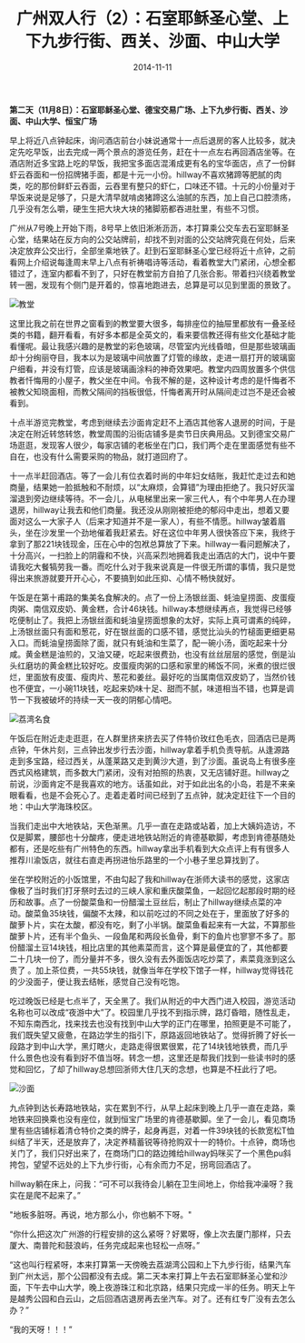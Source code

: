 ﻿---
title: "广州双人行（2）：石室耶稣圣心堂、上下九步行街、西关、沙面、中山大学"
date: 2014-11-11
categories: 
  - "travels"
tags: 
  - "广州"
---

**第二天（11月8日）：石室耶稣圣心堂、德宝交易广场、上下九步行街、西关、沙面、中山大学、恒宝广场**

早上将近八点钟起床，询问酒店前台小妹说通常十一点后退房的客人比较多，就决定先吃早饭，出去完成一两个景点的游览任务，赶在十一点左右再回酒店坐等。在酒店附近多宝路上吃的早饭，我把宝多面店混淆成更有名的宝华面店，点了一份鲜虾云吞面和一份招牌猪手面，都是十元一小份。hillway不喜欢猪蹄等肥腻的肉类，吃的那份鲜虾云吞面，云吞里有整只的虾仁，口味还不错。十元的小份量对于早饭来说是足够了，只是大清早就啃卤猪蹄这么油腻的东西，加上自己口腔溃疡，几乎没有怎么嚼，硬生生把大块大块的猪脚筋都吞进肚里，有些不习惯。

广州从7号晚上开始下雨，8号早上依旧淅淅沥沥，本打算乘公交车去石室耶稣圣心堂，结果站在反方向的公交站牌前，却找不到对面的公交站牌究竟在何处，后来决定放弃公交出行，全部坐乘地铁了。赶到石室耶稣圣心堂已经将近十点钟，之前看网上介绍说每逢周末早上八点有祈祷唱诗等活动，看着教堂大门紧闭，心想全都错过了，连室内都看不到了，只好在教堂前方自拍了几张合影。带着扫兴绕着教堂转一圈，发现有个侧门是开着的，惊喜地跑进去，总算是可以见到里面的景致了。

![教堂](/images/15764112812_861f0567f1_z.jpg)

这里比我之前在世界之窗看到的教堂要大很多，每排座位的抽屉里都放有一叠圣经类的书籍，翻开看看，有好多本都是全英文的，看来要信教还得有些文化基础才能看懂呢。最让我感兴趣的是教堂的彩色玻璃，尽管室内光线昏暗，但是那些玻璃画却十分绚丽夺目，我本以为是玻璃中间放置了灯管的缘故，走进一扇打开的玻璃窗户细看，并没有灯管，应该是玻璃画涂料的神奇效果吧。教堂内四周放置多个供信教者忏悔用的小屋子，教父坐在中间。令我不解的是，这种设计考虑的是忏悔者不被教父知晓面相，而教父隔间的挡板很低，忏悔者离开时从隔间走过岂不是还会被看到。

十点半游览完教堂，考虑到继续去沙面肯定赶不上酒店其他客人退房的时间，于是决定在附近转悠转悠，教堂周围的沿街店铺多是卖节日庆典用品。又到德宝交易广场逛逛，发现客人很少，每家店铺的老板坐在门口，我们两个走在里面感觉有些不自在，也没有什么需要采购的物品，就打道回府了。

十一点半赶回酒店。等了一会儿有位衣着时尚的中年妇女结账，我赶忙走过去和她商量，结果她一脸抵触和不耐烦，以“太麻烦，会算错”为理由拒绝了。我只好灰溜溜退到旁边继续等待。不一会儿，从电梯里出来一家三代人，有个中年男人在办理退房，hillway让我去和他们商量。我还没从刚刚被拒绝的郁闷中走出，想着又要面对这么一大家子人（后来才知道并不是一家人），有些不情愿。hillway皱着眉头，坐在沙发里一个劲地催着我赶紧去。好在这位中年男人很快答应下来，我终于拿到了那221块钱现金，压在心中的包袱总算放了下来。hillway一看问题解决了，十分高兴，一扫脸上的阴霾和不快，兴高采烈地拥着我走出酒店的大门，说中午要请我吃大餐犒劳我一番。而吃什么对于我来说真是一件很无所谓的事情，我只是觉得出来旅游就要开开心心，不要搞到如此压抑、心情不畅快就好。

午饭是在第十甫路的集美名食解决的。点了一份上汤银丝面、蚝油皇捞面、皮蛋瘦肉粥、南信双皮奶、黄金糕，合计46块钱。hillway本想继续再点，我觉得已经够吃便制止了。我把上汤银丝面和蚝油皇捞面想象的太好，实际上真可谓素的纯碎，上汤银丝面只有面和葱花，好在银丝面的口感不错，感觉比汕头的竹槌面更细更易入口。而蚝油皇捞面除了面，就只有蚝油和生菜了，配一碗小汤，面吃起来十分咸。黄金糕是油煎的，又油又硬，吃起来很费劲，也没有丝丝层层的感觉，倒是汕头红磨坊的黄金糕比较好吃。皮蛋瘦肉粥的口感和家里的稀饭不同，米煮的很烂很烂，里面放有皮蛋、瘦肉片、葱花和姜丝。最好吃的当属南信双皮奶了，当然价钱也不便宜，一小碗11块钱，吃起来奶味十足、甜而不腻，味道相当不错，也算是调节一下我被破坏的持续一天一夜的阴郁心情吧。

![荔湾名食](/images/15576706689_77527601ed_z.jpg)

午饭后在附近走走逛逛，在人群里挤来挤去买了件特价玫红色毛衣，回酒店已是两点钟，午休片刻，三点钟出发步行去沙面，hillway拿着手机负责导航。从逢源路走到多宝路，经过西关，从蓬莱路又走到黄沙大道，到了沙面。虽说岛上有很多座西式风格建筑，而多数大门紧闭，没有对拍照的热衷，又无店铺好逛。hillway之前说，沙面肯定不是我喜欢的地方。话虽如此，对于如此出名的小岛，若是不来亲眼看看，也是不会死心了。走着走着时间已经到了五点钟，就决定赶往下一个目的地：中山大学海珠校区。

当我们走出中大地铁站，天色渐黑。几乎一直在走路或站着，加上大姨妈造访，不仅是脚累，腰部也十分酸疼，便走进地铁站附近的肯德基歇脚，考虑到肯德基随处都有，还是吃些有广州特色的东西。hillway拿出手机看到大众点评上有有很多人推荐川渝饭店，就往右直走再拐进怡乐路里的一个小巷子里总算找到了。

坐在学校附近的小饭馆里，不由勾起了我和hillway在浙师大读书的感觉，这家店像极了当时我们打牙祭时去过的三峡人家和重庆酸菜鱼，一起回忆起那段时期的经历和故事。点了一份酸菜鱼和一份醋溜土豆丝后，制止了hillway继续点菜的冲动。酸菜鱼35块钱，偏酸不太辣，和以前吃过的不同之处在于，里面放了好多的酸萝卜片，实在太酸，都没有吃，剩了小半锅。酸菜鱼看起来有一大盆，不算那些酸萝卜片，还有半个鱼头、一段鱼尾和两段长鱼骨，剩下的鱼片也寥寥不多了。那份醋溜土豆14块钱，相比店里的其他素菜而言，这个算是最便宜的了，其他都要二十几块一份了，而分量并不多，很久没有去外面饭店吃炒菜了，素菜竟涨到这么贵了 。加上茶位费，一共55块钱，就像当年在学校下馆子一样，hillway觉得钱花的少没面子，便让我去结帐，感觉自己没有吃饱。

吃过晚饭已经是七点半了，天全黑了。我们从附近的中大西门进入校园，游览活动名称也可以改成“夜游中大”了。校园里几乎找不到指示牌，路灯昏暗，随性乱走，不知东南西北，找来找去也没有找到中山大学的正门在哪里，拍照更是不可能了，我们既失望又疲惫，在路边学生的指引下，原路返回地铁站了。觉得折腾了好长一段路才到中山大学，黑灯瞎火，走路走得很累很累，花了14块钱地铁费，而几乎什么景色也没有看到好不值当呀。转念一想，这里还是帮我们找到一些读书时的感觉和回忆，了却了hillway总想回浙师大住几天的念想，也算是不枉此行了吧。

![沙面](/images/15738846716_9338db57d2_z.jpg)

九点钟到达长寿路地铁站，实在累到不行，从早上起床到晚上几乎一直在走路，乘地铁来回换乘也没有座位，就到恒宝广场里的肯德基歇脚。坐了一会儿，看见商场里有些店铺标着清仓特价之类的牌子，起身再逛，对着一件39块钱的长款宽松T恤纠结了半天，还是放弃了，决定养精蓄锐等待抢购双十一的特价。十点钟，商场也关门了，我们只好出来了，在商场门口的路边摊给hillway妈咪买了一个黑色pu斜挎包，望望不远处的上下九步行街，心有余而力不足，拐弯回酒店了。

hillway躺在床上，问我：“可不可以我待会儿躺在卫生间地上，你给我冲澡呀？我实在是爬不起来了。”

"地板多脏呀。再说，地方那么小，你也躺不下呀。"

“你什么把这次广州游的行程安排的这么紧呀？好累呀，像上次去厦门那样，只去厦大、南普陀和鼓浪屿，任务完成起来也轻松一点呀。”

“这也叫行程紧呀，本来打算第一天傍晚去荔湖湾公园和上下九步行街，结果汽车到广州太远，那个公园都没有去成。第二天本来打算上午去石室耶稣圣心堂和沙面，下午去中山大学，晚上夜游珠江和北京路，结果只完成一半的任务。明天上午是越秀公园和白云山，之后回酒店退房再去坐汽车。对了。还有红专厂没有去怎么办？”

“我的天呀！！！”
